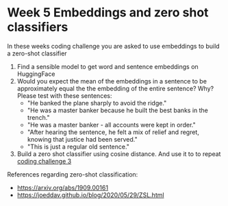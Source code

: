 # Week 5 Embeddings and zero shot classifiers

In these weeks coding challenge you are asked to use embeddings to build a zero-shot classifier

1. Find a sensible model to get word and sentence embeddings on HuggingFace
2. Would you expect the mean of the embeddings in a sentence to be approximately equal the the embedding of the entire sentence? Why? Please test with these sentences:
   + "He banked the plane sharply to avoid the ridge."
   + "He was a master banker because he built the best banks in the trench."
   + "He was a master banker - all accounts were kept in order."
   + "After hearing the sentence, he felt a mix of relief and regret, knowing that justice had been served."
   + "This is just a regular old sentence."
2. Build a zero shot classifier using cosine distance. And use it to to repeat [coding challenge 3](https://github.com/christianvedels/News_and_Market_Sentiment_Analytics/blob/main/Lecture%203%20-%20Classification%20pt%201/Coding_challenge_lecture3.md)

References regarding zero-shot classification: 
- https://arxiv.org/abs/1909.00161
- https://joeddav.github.io/blog/2020/05/29/ZSL.html 

